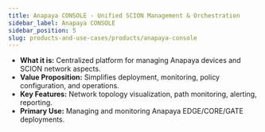 ```yaml
---
title: Anapaya CONSOLE - Unified SCION Management & Orchestration
sidebar_label: Anapaya CONSOLE
sidebar_position: 5
slug: products-and-use-cases/products/anapaya-console
---
```


- **What it is:** Centralized platform for managing Anapaya devices and SCION network aspects.
- **Value Proposition:** Simplifies deployment, monitoring, policy configuration, and operations.
- **Key Features:** Network topology visualization, path monitoring, alerting, reporting.
- **Primary Use:** Managing and monitoring Anapaya EDGE/CORE/GATE deployments.
